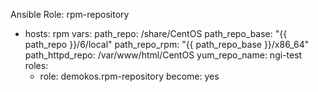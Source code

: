 Ansible Role: rpm-repository

- hosts: rpm
  vars:
    path_repo: /share/CentOS
    path_repo_base: "{{ path_repo }}/6/local"
    path_repo_rpm: "{{ path_repo_base }}/x86_64"
    path_httpd_repo: /var/www/html/CentOS
    yum_repo_name: ngi-test
  roles:
    - role: demokos.rpm-repository
      become: yes
